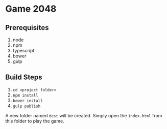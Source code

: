 # Game 2048

## Prerequisites
1. node
2. npm
3. typescript
4. bower
5. gulp

## Build Steps
1. `cd <project folder>`
2. `npm install`
3. `bower install`
4. `gulp publish`

A new folder named `dest` will be created. Simply open the `index.html` from this folder to play the game.